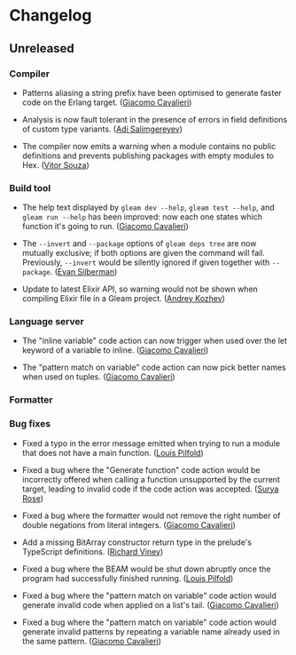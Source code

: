 # Changelog

## Unreleased

### Compiler

- Patterns aliasing a string prefix have been optimised to generate faster code
  on the Erlang target.
  ([Giacomo Cavalieri](https://github.com/giacomocavalieri))

- Analysis is now fault tolerant in the presence of errors in field definitions
  of custom type variants.
  ([Adi Salimgereyev](https://github.com/abs0luty))

- The compiler now emits a warning when a module contains no public definitions
  and prevents publishing packages with empty modules to Hex.
  ([Vitor Souza](https://github.com/vit0rr))

### Build tool

- The help text displayed by `gleam dev --help`, `gleam test --help`, and
  `gleam run --help` has been improved: now each one states which function it's
  going to run.
  ([Giacomo Cavalieri](https://github.com/giacomocavalieri))

- The `--invert` and `--package` options of `gleam deps tree` are now mutually
  exclusive; if both options are given the command will fail. Previously,
  `--invert` would be silently ignored if given together with `--package`.
  ([Evan Silberman](https://github.com/silby))

- Update to latest Elixir API, so warning would not be shown when compiling
  Elixir file in a Gleam project.
  ([Andrey Kozhev](https://github.com/ankddev))

### Language server

- The "inline variable" code action can now trigger when used over the let
  keyword of a variable to inline.
  ([Giacomo Cavalieri](https://github.com/giacomocavalieri))

- The "pattern match on variable" code action can now pick better names when
  used on tuples.
  ([Giacomo Cavalieri](https://github.com/giacomocavalieri))

### Formatter

### Bug fixes

- Fixed a typo in the error message emitted when trying to run a module that
  does not have a main function.
  ([Louis Pilfold](https://github.com/lpil))

- Fixed a bug where the "Generate function" code action would be incorrectly
  offered when calling a function unsupported by the current target, leading to
  invalid code if the code action was accepted.
  ([Surya Rose](https://github.com/GearsDatapacks))

- Fixed a bug where the formatter would not remove the right number of double
  negations from literal integers.
  ([Giacomo Cavalieri](https://github.com/giacomocavalieri))

- Add a missing BitArray constructor return type in the prelude's TypeScript
  definitions.
  ([Richard Viney](https://github.com/richard-viney))

- Fixed a bug where the BEAM would be shut down abruptly once the program had
  successfully finished running.
  ([Louis Pilfold](https://github.com/lpil))

- Fixed a bug where the "pattern match on variable" code action would generate
  invalid code when applied on a list's tail.
  ([Giacomo Cavalieri](https://github.com/giacomocavalieri))

- Fixed a bug where the "pattern match on variable" code action would generate
  invalid patterns by repeating a variable name already used in the same pattern.
  ([Giacomo Cavalieri](https://github.com/giacomocavalieri))
